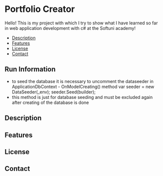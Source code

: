 # Portfolio Creator

Hello!
This is my project with which I try to show what I have learned so far in web application development with c# at the Softuni academy!

- [Description](#description)
- [Features](#features)
- [License](#license)
- [Contact](#contact)

## Run Information

- to seed the database it is necessary to uncomment the dataseeder in ApplicationDbContext - OnModelCreating() method
var seeder = new DataSeeder(_env);
seeder.Seed(builder);
- this method is just for database seeding and must be excluded again after creating of the database is done

## Description

## Features

## License

## Contact
